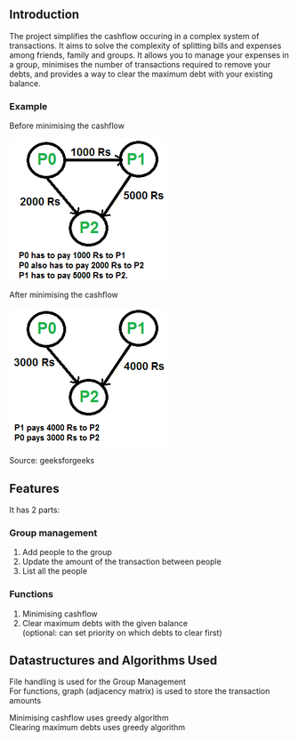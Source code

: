 ## Introduction
The project simplifies the cashflow occuring in a complex system of transactions. It aims to solve the complexity of splitting bills and expenses among friends, family and groups. It allows you to manage your expenses in a group, minimises the number of transactions required to remove your debts, and provides a way to clear the maximum debt with your existing balance.

### Example
Before minimising the cashflow

![before minimising](image.png)

After minimising the cashflow

![after minimising](image-1.png) 

Source: geeksforgeeks

## Features
It has 2 parts:

### Group management
1. Add people to the group
2. Update the amount of the transaction between people
3. List all the people

### Functions
1. Minimising cashflow
2. Clear maximum debts with the given balance  
(optional: can set priority on which debts to clear first)


## Datastructures and Algorithms Used
File handling is used for the Group Management  
For functions, graph (adjacency matrix) is used to store the transaction amounts  

Minimising cashflow uses greedy algorithm  
Clearing maximum debts uses greedy algorithm  
